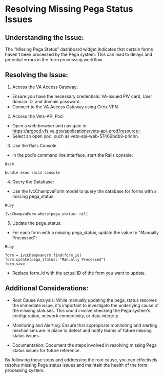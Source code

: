 <h1> Resolving Missing Pega Status Issues </h1>

<h2>Understanding the Issue: </h2>

The "Missing Pega Status" dashboard widget indicates that certain forms haven't been processed by the Pega system. This can lead to delays and potential errors in the form processing workflow.

<h2>Resolving the Issue: </h2>

1. Access the VA Access Gateway:

* Ensure you have the necessary credentials: VA-issued PIV card, User domain ID, and domain password.
* Connect to the VA Access Gateway using Citrix VPN.

2. Access the Vets-API Pod:

* Open a web browser and navigate to  https://argocd.vfs.va.gov/applications/vets-api-prod?resource=
* Select an open pod, such as vets-api-web-57466bdb8-p4chn.

3. Use the Rails Console:

* In the pod's command line interface, start the Rails console:

```
Bash

bundle exec rails console
```

4. Query the Database:

* Use the IvcChampvaForm model to query the database for forms with a missing pega_status:

```
Ruby

IvcChampvaForm.where(pega_status: nil)
```

5. Update the pega_status:

* For each form with a missing pega_status, update the value to "Manually Processed":

```
Ruby

form = IvcChampvaForm.find(form_id)
form.update(pega_status: "Manually Processed")
form.save
```

* Replace form_id with the actual ID of the form you want to update.

<h2> Additional Considerations: </h2>

* Root Cause Analysis: While manually updating the pega_status resolves the immediate issue, it's important to investigate the underlying cause of the missing statuses. This could involve checking the Pega system's configuration, network connectivity, or data integrity.

* Monitoring and Alerting: Ensure that appropriate monitoring and alerting mechanisms are in place to detect and notify teams of future missing status issues.

* Documentation: Document the steps involved in resolving missing Pega status issues for future reference.

By following these steps and addressing the root cause, you can effectively resolve missing Pega status issues and maintain the health of the form processing system.






